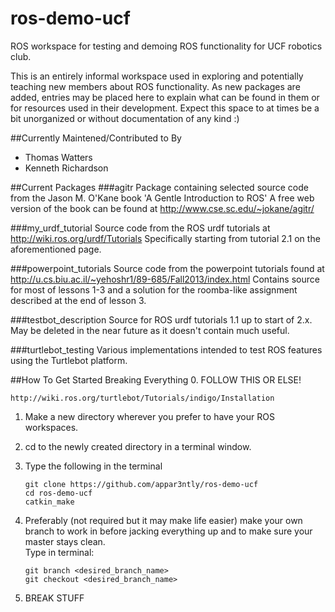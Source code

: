 ros-demo-ucf
============
ROS workspace for testing and demoing ROS functionality for UCF robotics club.

This is an entirely informal workspace used in exploring and potentially teaching new members about ROS functionality.
As new packages are added, entries may be placed here to explain what can be found in them or for resources used in 
their development.  Expect this space to at times be a bit unorganized or without documentation of any kind :)


##Currently Maintened/Contributed to By
* Thomas Watters 
* Kenneth Richardson


##Current Packages
###agitr
Package containing selected source code from the Jason M. O'Kane book 'A Gentle Introduction to ROS'
A free web version of the book can be found at http://www.cse.sc.edu/~jokane/agitr/

###my_urdf_tutorial
Source code from the ROS urdf tutorials at http://wiki.ros.org/urdf/Tutorials
Specifically starting from tutorial 2.1 on the aforementioned page.

###powerpoint_tutorials
Source code from the powerpoint tutorials found at http://u.cs.biu.ac.il/~yehoshr1/89-685/Fall2013/index.html
Contains source for most of lessons 1-3 and a solution for the roomba-like assignment described at the end of lesson 3.

###testbot_description
Source for ROS urdf tutorials 1.1 up to start of 2.x.
May be deleted in the near future as it doesn't contain much useful.

###turtlebot_testing
Various implementations intended to test ROS features using the Turtlebot platform.


##How To Get Started Breaking Everything
0. FOLLOW THIS OR ELSE!

    http://wiki.ros.org/turtlebot/Tutorials/indigo/Installation
    
1. Make a new directory wherever you prefer to have your ROS workspaces.
2. cd to the newly created directory in a terminal window.
3. Type the following in the terminal

    ```
    git clone https://github.com/appar3ntly/ros-demo-ucf
    cd ros-demo-ucf
    catkin_make
    ```
   
4. Preferably (not required but it may make life easier) make your own branch to work in before jacking everything up
and to make sure your master stays clean.  
Type in terminal:

    ```
    git branch <desired_branch_name>
    git checkout <desired_branch_name>
    ```

5. BREAK STUFF
